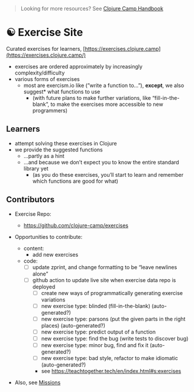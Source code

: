 > Looking for more resources? See [Clojure Camp Handbook](../README.md)

# ☯️ Exercise Site

Curated exercises for learners, [https://exercises.clojure.camp](https://exercises.clojure.camp/)

- exercises are ordered approximately by increasingly complexity/difficulty
- various forms of exercises
  - most are exercism.io like (”write a function to…”), **except**, we also suggest\* what functions to use
    - (with future plans to make further variations, like “fill-in-the-blank”, to make the exercises more accessible to new programmers)

## Learners

- attempt solving these exercises in Clojure
- we provide the suggested functions
  - …partly as a hint
  - …and because we don’t expect you to know the entire standard library yet
    - (as you do these exercises, you’ll start to learn and remember which functions are good for what)

## Contributors

- Exercise Repo:
  - https://github.com/clojure-camp/exercises

- Opportunities to contribute:
  - content:
    - add new exercises
  - code:
    - [ ] update zprint, and change formatting to be “leave newlines alone”
    - [ ] github action to update live site when exercise data repo is deployed
      - [ ] create new ways of programmatically generating exercise variations
      - [ ] new exercise type: blinded (fill-in-the-blank) (auto-generated?)
      - [ ] new exercise type: parsons (put the given parts in the right places) (auto-generated?)
      - [ ] new exercise type: predict output of a function
      - [ ] new exercise type: find the bug (write tests to discover bug)
      - [ ] new exercise type: minor bug, find and fix it (auto-generated?)
      - [ ] new exercise type: bad style, refactor to make idiomatic (auto-generated?)
      - see https://teachtogether.tech/en/index.html#s:exercises

- Also, see [Missions](../missions.md)

